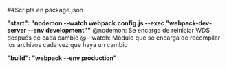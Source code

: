 ##Scripts en package.json

**"start": "nodemon --watch webpack.config.js --exec \"webpack-dev-server --env development\""**
@nodemon: Se encarga de reiniciar WDS después de cada cambio
@--watch: Módulo que se encarga de recompilar los archivos cada vez que haya un cambio

**"build": "webpack --env production"**
